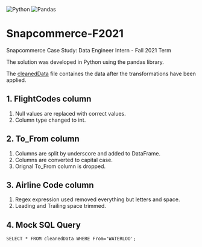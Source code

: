 <p float="left">
   <img alt="Python" src="https://img.shields.io/badge/python-%2314354C.svg?&style=for-the-badge&logo=pythonlogoColor=white"/>
   <img alt="Pandas" src="https://img.shields.io/badge/pandas-%23150458.svg?style=for-the-badge&logo=pandas&logoColor=white" />
</p>

# Snapcommerce-F2021

Snapcommerce Case Study: Data Engineer Intern - Fall 2021 Term

The solution was developed in Python using the pandas library.

The [cleanedData](https://github.com/aryan-goyal/Snapcommerce-F2021/blob/main/cleanedData) file containes the data after the transformations have been applied.

## 1. FlightCodes column

1. Null values are replaced with correct values.
2. Column type changed to int.

## 2. To_From column

1. Columns are split by underscore and added to DataFrame.
2. Columns are converted to capital case.
3. Orignal To_From column is dropped.

## 3. Airline Code column

1. Regex expression used removed everything but letters and space.
2. Leading and Trailing space trimmed.

## 4. Mock SQL Query

`SELECT * FROM cleanedData WHERE From='WATERLOO';`
